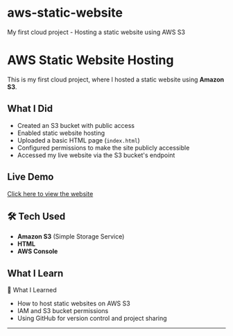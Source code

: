 # aws-static-website
My first cloud project - Hosting a static website using AWS S3
# AWS Static Website Hosting 
This is my first cloud project, where I hosted a static website using **Amazon S3**.

## What I Did

- Created an S3 bucket with public access
- Enabled static website hosting
- Uploaded a basic HTML page (`index.html`)
- Configured permissions to make the site publicly accessible
- Accessed my live website via the S3 bucket's endpoint

##  Live Demo
[Click here to view the website](http://abhishekh-web-bucket.s3-website.ap-south-1.amazonaws.com/)
## 🛠 Tech Used

- **Amazon S3** (Simple Storage Service)
- **HTML**
- **AWS Console**



##  What I Learn
🧠 What I Learned

- How to host static websites on AWS S3
- IAM and S3 bucket permissions
- Using GitHub for version control and project sharing

---


